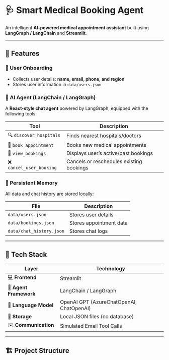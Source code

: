 # 🩺 Smart Medical Booking Agent

An intelligent **AI-powered medical appointment assistant** built using **LangGraph / LangChain** and **Streamlit**.

---

## 🚀 Features

### 👤 User Onboarding  
- Collects user details: **name, email, phone, and region**  
- Stores user information in `data/users.json`

### 🧠 AI Agent (LangChain / LangGraph)  
A **React-style chat agent** powered by LangGraph, equipped with the following tools:

| Tool | Description |
|------|--------------|
| 🔍 `discover_hospitals` | Finds nearest hospitals/doctors |
| 📅 `book_appointment` | Books new medical appointments |
| 📖 `view_bookings` | Displays user’s active/past bookings |
| ❌ `cancel_user_booking` | Cancels or reschedules existing bookings |

### 💾 Persistent Memory  
All data and chat history are stored locally:

| File | Description |
|------|--------------|
| `data/users.json` | Stores user details |
| `data/bookings.json` | Stores appointment data |
| `data/chat_history.json` | Stores chat logs |

---

## 🧰 Tech Stack

| Layer | Technology |
|-------|-------------|
| 💻 **Frontend** | Streamlit |
| 🧠 **Agent Framework** | LangChain / LangGraph |
| 🧩 **Language Model** | OpenAI GPT (AzureChatOpenAI, ChatOpenAI) |
| 📂 **Storage** | Local JSON files (no database) |
| ✉️ **Communication** | Simulated Email Tool Calls |

---

## 🏗️ Project Structure

